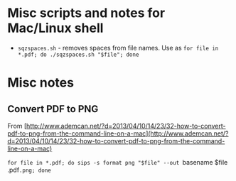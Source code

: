 # Misc scripts and notes for Mac/Linux shell

- `sqzspaces.sh` - removes spaces from file names. Use as `for file in *.pdf; do ./sqzspaces.sh "$file"; done`



# Misc notes

## Convert PDF to PNG

From [http://www.ademcan.net/?d=2013/04/10/14/23/32-how-to-convert-pdf-to-png-from-the-command-line-on-a-mac](http://www.ademcan.net/?d=2013/04/10/14/23/32-how-to-convert-pdf-to-png-from-the-command-line-on-a-mac)

`for file in *.pdf; do sips -s format png "$file" --out `basename $file .pdf`.png; done`

